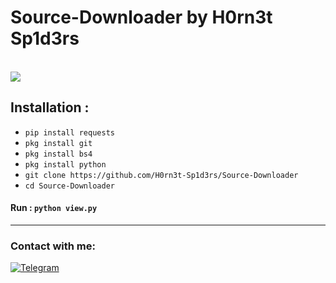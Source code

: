 # Source-Downloader by H0rn3t Sp1d3rs



<br>
<img src="https://github.com/H0rn3t-Sp1d3rs/Source-Downloader/assets/97798085/a730fedf-9b70-4c9e-a8c2-9fc5bce0bc69"

<br>


## Installation :

* `pip install requests`
* `pkg install git`
* `pkg install bs4`
* `pkg install python`
* `git clone https://github.com/H0rn3t-Sp1d3rs/Source-Downloader`
* `cd Source-Downloader`
#### Run : `python view.py`


<hr>
<h3 align="left">Contact with me:</h3>
<p align="left">
<a href="https://t.me/h0rn3t_07"><img title="Telegram" src="https://img.shields.io/badge/Telegram-red?style=for-the-badge&logo=Telegram"></a>
